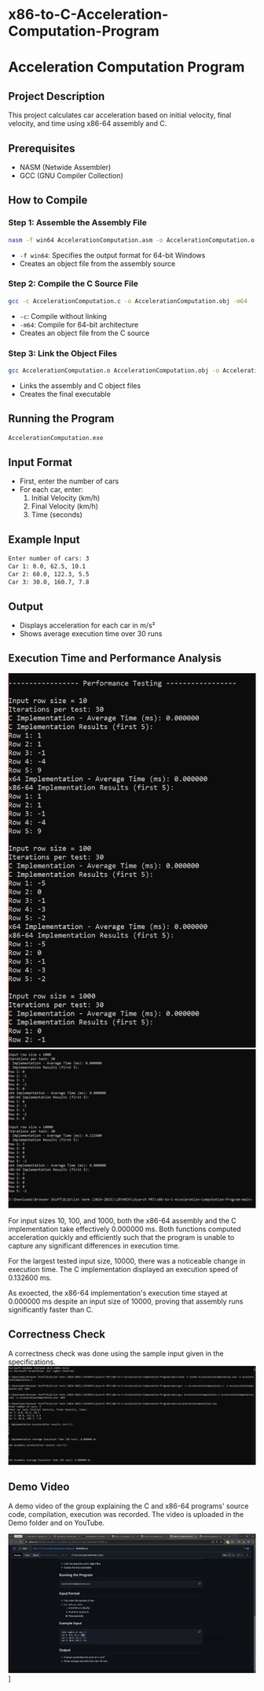 # x86-to-C-Acceleration-Computation-Program

# Acceleration Computation Program

## Project Description
This project calculates car acceleration based on initial velocity, final velocity, and time using x86-64 assembly and C.

## Prerequisites
- NASM (Netwide Assembler)
- GCC (GNU Compiler Collection)

## How to Compile

### Step 1: Assemble the Assembly File
```bash
nasm -f win64 AccelerationComputation.asm -o AccelerationComputation.o
```
- `-f win64`: Specifies the output format for 64-bit Windows
- Creates an object file from the assembly source

### Step 2: Compile the C Source File
```bash
gcc -c AccelerationComputation.c -o AccelerationComputation.obj -m64
```
- `-c`: Compile without linking
- `-m64`: Compile for 64-bit architecture
- Creates an object file from the C source

### Step 3: Link the Object Files
```bash
gcc AccelerationComputation.o AccelerationComputation.obj -o AccelerationComputation.exe -m64
```
- Links the assembly and C object files
- Creates the final executable

## Running the Program
```bash
AccelerationComputation.exe
```

## Input Format
- First, enter the number of cars
- For each car, enter:
  1. Initial Velocity (km/h)
  2. Final Velocity (km/h)
  3. Time (seconds)

## Example Input
```
Enter number of cars: 3
Car 1: 0.0, 62.5, 10.1
Car 2: 60.0, 122.3, 5.5
Car 3: 30.0, 160.7, 7.8
```

## Output
- Displays acceleration for each car in m/s²
- Shows average execution time over 30 runs

## Execution Time and Performance Analysis

![Performance Test 1](Demo/ptest1.PNG)
![Performance Test 2](Demo/ptest2.PNG)

For input sizes 10, 100, and 1000, both the x86-64 assembly and the C implementation take effectively 0.000000 ms. Both functions computed acceleration quickly and efficiently such that the program is unable to capture any significant differences in execution time.

For the largest tested input size, 10000, there was a noticeable change in execution time. The C implementation displayed an execution speed of 0.132600 ms.

As exoected, the x86-64 implementation's execution time stayed at 0.000000 ms despite an input size of 10000, proving that assembly runs significantly faster than C.

## Correctness Check

A correctness check was done using the sample input given in the specifications.
![Correctness Check](Demo/input.PNG)

## Demo Video

A demo video of the group explaining the C and x86-64 programs' source code, compilation, execution was recorded. The video is uploaded in the Demo folder and on YouTube.

[![Demo Video](Demo/demo_thumbnail.png)](https://youtu.be/3dNcPXV99bw)]
